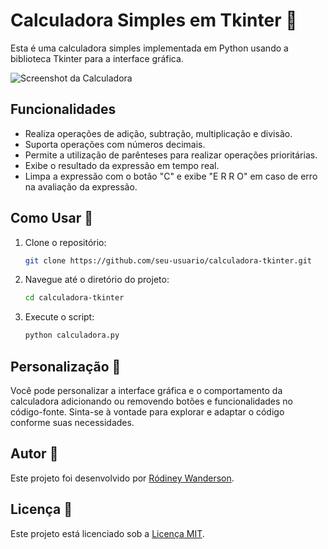 # Calculadora Simples em Tkinter 🧮

Esta é uma calculadora simples implementada em Python usando a biblioteca Tkinter para a interface gráfica.

![Screenshot da Calculadora](screenshot.png)

## Funcionalidades

- Realiza operações de adição, subtração, multiplicação e divisão.
- Suporta operações com números decimais.
- Permite a utilização de parênteses para realizar operações prioritárias.
- Exibe o resultado da expressão em tempo real.
- Limpa a expressão com o botão "C" e exibe "E R R O" em caso de erro na avaliação da expressão.

## Como Usar 🚀

1. Clone o repositório:

   ```bash
   git clone https://github.com/seu-usuario/calculadora-tkinter.git
   ```

2. Navegue até o diretório do projeto:

   ```bash
   cd calculadora-tkinter
   ```

3. Execute o script:

   ```bash
   python calculadora.py
   ```

## Personalização 💅

Você pode personalizar a interface gráfica e o comportamento da calculadora adicionando ou removendo botões e funcionalidades no código-fonte. Sinta-se à vontade para explorar e adaptar o código conforme suas necessidades.

## Autor 👔

Este projeto foi desenvolvido por [Ródiney Wanderson](https://github.com/rodineyw).

## Licença 🪪

Este projeto está licenciado sob a [Licença MIT](LICENSE).
